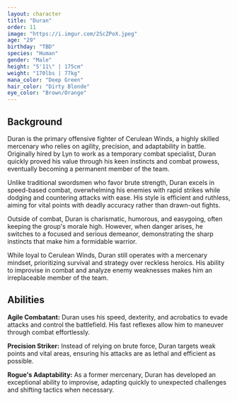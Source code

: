 ```yaml
---
layout: character
title: "Duran"
order: 11
image: "https://i.imgur.com/2ScZPoX.jpeg"
age: "29"
birthday: "TBD"
species: "Human"
gender: "Male"
height: "5'11\" | 175cm"
weight: "170lbs | 77kg"
mana_color: "Deep Green"
hair_color: "Dirty Blonde"
eye_color: "Brown/Orange"
---
```


## Background

Duran is the primary offensive fighter of Cerulean Winds, a highly skilled mercenary who relies on agility, precision, and adaptability in battle. Originally hired by Lyn to work as a temporary combat specialist, Duran quickly proved his value through his keen instincts and combat prowess, eventually becoming a permanent member of the team.

Unlike traditional swordsmen who favor brute strength, Duran excels in speed-based combat, overwhelming his enemies with rapid strikes while dodging and countering attacks with ease. His style is efficient and ruthless, aiming for vital points with deadly accuracy rather than drawn-out fights.

Outside of combat, Duran is charismatic, humorous, and easygoing, often keeping the group's morale high. However, when danger arises, he switches to a focused and serious demeanor, demonstrating the sharp instincts that make him a formidable warrior. 

While loyal to Cerulean Winds, Duran still operates with a mercenary mindset, prioritizing survival and strategy over reckless heroics. His ability to improvise in combat and analyze enemy weaknesses makes him an irreplaceable member of the team.

## Abilities

**Agile Combatant:** Duran uses his speed, dexterity, and acrobatics to evade attacks and control the battlefield. His fast reflexes allow him to maneuver through combat effortlessly.

**Precision Striker:** Instead of relying on brute force, Duran targets weak points and vital areas, ensuring his attacks are as lethal and efficient as possible.

**Rogue's Adaptability:** As a former mercenary, Duran has developed an exceptional ability to improvise, adapting quickly to unexpected challenges and shifting tactics when necessary.
